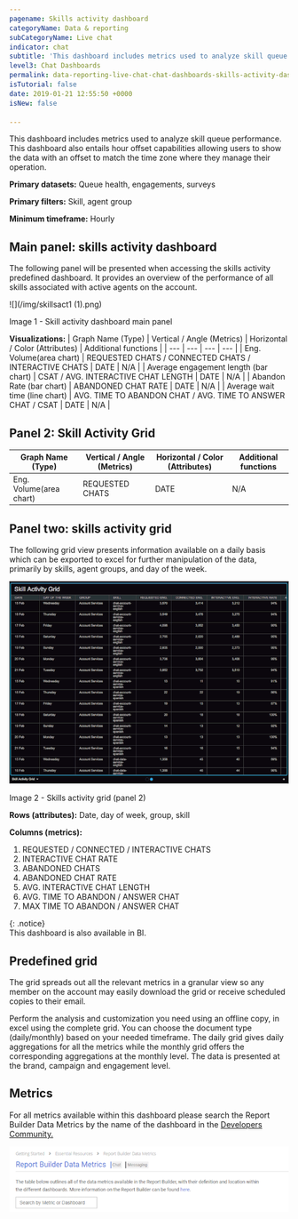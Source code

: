 ```yaml
---
pagename: Skills activity dashboard
categoryName: Data & reporting
subCategoryName: Live chat
indicator: chat
subtitle: 'This dashboard includes metrics used to analyze skill queue performance '
level3: Chat Dashboards
permalink: data-reporting-live-chat-chat-dashboards-skills-activity-dashboard.html
isTutorial: false
date: 2019-01-21 12:55:50 +0000
isNew: false

---
```

This dashboard includes metrics used to analyze skill queue performance. This dashboard also entails hour offset capabilities allowing users to show the data with an offset to match the time zone where they manage their operation.

**Primary datasets:** Queue health, engagements, surveys

**Primary filters:** Skill, agent group

**Minimum timeframe:** Hourly

## Main panel: skills activity dashboard

The following panel will be presented when accessing the skills activity predefined dashboard. It provides an overview of the performance of all skills associated with active agents on the account.

![](/img/skillsact1 (1).png)

Image 1 - Skill activity dashboard main panel

**Visualizations:**
| Graph Name (Type) | Vertical / Angle (Metrics) | Horizontal / Color (Attributes) | Additional functions |
| --- | --- | --- | --- |
| Eng. Volume(area chart) | REQUESTED CHATS / CONNECTED CHATS / INTERACTIVE CHATS | DATE | N/A |
| Average engagement length (bar chart) | CSAT / AVG. INTERACTIVE CHAT LENGTH | DATE | N/A |
| Abandon Rate (bar chart) | ABANDONED CHAT RATE | DATE | N/A |
| Average wait time (line chart) | AVG. TIME TO ABANDON CHAT / AVG. TIME TO ANSWER CHAT / CSAT | DATE | N/A |

## Panel 2: Skill Activity Grid

| Graph Name (Type) | Vertical / Angle (Metrics) | Horizontal / Color (Attributes) | Additional functions |
| --- | --- | --- | --- |
| Eng. Volume(area chart) | REQUESTED CHATS | DATE | N/A |

## Panel two: skills activity grid

The following grid view presents information available on a daily basis which can be exported to excel for further manipulation of the data, primarily by skills, agent groups, and day of the week.

![](/img/skills-activity-dashboard-2.png)

Image 2 - Skills activity grid (panel 2)

**Rows (attributes):** Date, day of week, group, skill

**Columns (metrics):**

1. REQUESTED / CONNECTED / INTERACTIVE CHATS
2. INTERACTIVE CHAT RATE
3. ABANDONED CHATS
4. ABANDONED CHAT RATE
5. AVG. INTERACTIVE CHAT LENGTH
6. AVG. TIME TO ABANDON / ANSWER CHAT
7. MAX TIME TO ABANDON / ANSWER CHAT

{: .notice}  
This dashboard is also available in BI.

## Predefined grid

The grid spreads out all the relevant metrics in a granular view so any member on the account may easily download the grid or receive scheduled copies to their email.

Perform the analysis and customization you need using an offline copy, in excel using the complete grid. You can choose the document type (daily/monthly) based on your needed timeframe. The daily grid gives daily aggregations for all the metrics while the monthly grid offers the corresponding aggregations at the monthly level. The data is presented at the brand, campaign and engagement level.

## Metrics

For all metrics available within this dashboard please search the Report Builder Data Metrics by the name of the dashboard in the [Developers Community.](https://developers.liveperson.com/essential-resources-report-builder-data-metrics.html#documenttitlecontainer)

![](/img/General-Data-metrics-table.png)